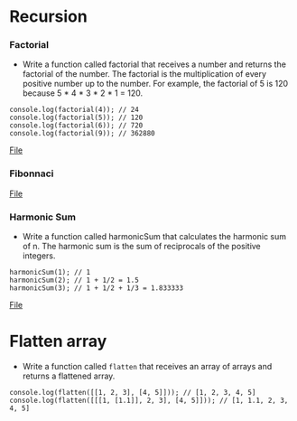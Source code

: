 # Recursion

### Factorial
* Write a function called factorial that receives a number and returns the       factorial of the number. The factorial is the multiplication of every positive number up to the number. For example, the factorial of 5 is 120 because 5 * 4 * 3 * 2 * 1 = 120.

```
console.log(factorial(4)); // 24
console.log(factorial(5)); // 120
console.log(factorial(6)); // 720
console.log(factorial(9)); // 362880
```

[File](factorial.js)

### Fibonnaci

[File](fibonacci.js)

### Harmonic Sum
* Write a function called harmonicSum that calculates
the harmonic sum of n. The harmonic sum is the sum
of reciprocals of the positive integers.

```
harmonicSum(1); // 1
harmonicSum(2); // 1 + 1/2 = 1.5
harmonicSum(3); // 1 + 1/2 + 1/3 = 1.833333
```

[File](harmonicSum.js)

# Flatten array
* Write a function called `flatten` that receives an array of arrays and returns a flattened array.

```
console.log(flatten([[1, 2, 3], [4, 5]])); // [1, 2, 3, 4, 5]
console.log(flatten([[[1, [1.1]], 2, 3], [4, 5]])); // [1, 1.1, 2, 3, 4, 5]
```